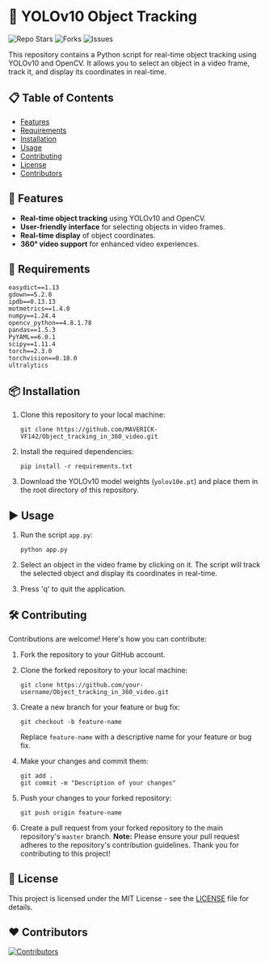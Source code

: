 # 🤖 YOLOv10 Object Tracking

![Repo Stars](https://img.shields.io/github/stars/MAVERICK-VF142/Object_tracking_in_360_video) ![Forks](https://img.shields.io/github/forks/MAVERICK-VF142/Object_tracking_in_360_video) ![Issues](https://img.shields.io/github/issues/MAVERICK-VF142/Object_tracking_in_360_video)

This repository contains a Python script for real-time object tracking using YOLOv10 and OpenCV. It allows you to select an object in a video frame, track it, and display its coordinates in real-time.

## 📋 Table of Contents

- [Features](#-features)
- [Requirements](#-requirements)
- [Installation](#-installation)
- [Usage](#️-usage)
- [Contributing](#️-contributing)
- [License](#-license)
- [Contributors](#%EF%B8%8F-contributors)


## 🚀 Features

- **Real-time object tracking** using YOLOv10 and OpenCV.
- **User-friendly interface** for selecting objects in video frames.
- **Real-time display** of object coordinates.
- **360° video support** for enhanced video experiences.

## 📖 Requirements

    easydict==1.13
    gdown==5.2.0
    ipdb==0.13.13
    motmetrics==1.4.0
    numpy==1.24.4
    opencv_python==4.8.1.78
    pandas==1.5.3
    PyYAML==6.0.1
    scipy==1.11.4
    torch==2.3.0
    torchvision==0.18.0
    ultralytics

## 📦 Installation

1. Clone this repository to your local machine:

   ```
   git clone https://github.com/MAVERICK-VF142/Object_tracking_in_360_video.git
   ```
2. Install the required dependencies:
   ```
   pip install -r requirements.txt
   ```

3. Download the YOLOv10 model weights (`yolov10e.pt`) and place them in the root directory of this repository.

## ▶️ Usage

1. Run the script `app.py`:

   ```
   python app.py
   ```
2. Select an object in the video frame by clicking on it. The script will track the selected object and display its coordinates in real-time.

3. Press 'q' to quit the application.

## 🛠️ Contributing

Contributions are welcome! Here's how you can contribute:

1. Fork the repository to your GitHub account.
2. Clone the forked repository to your local machine:
   
   ```
   git clone https://github.com/your-username/Object_tracking_in_360_video.git
   ```
3. Create a new branch for your feature or bug fix:
   
   ```
   git checkout -b feature-name
   ```
   Replace `feature-name` with a descriptive name for your feature or bug fix.
4. Make your changes and commit them:
   
   ```
   git add .
   git commit -m "Description of your changes"
   ```
5. Push your changes to your forked repository:
   
   ```
   git push origin feature-name
   ```
6. Create a pull request from your forked repository to the main repository's `master` branch.
   **Note:** Please ensure your pull request adheres to the repository's contribution guidelines.
Thank you for contributing to this project!

## 📜 License

This project is licensed under the MIT License - see the [LICENSE](LICENSE) file for details.

## ❤️ Contributors

[![Contributors](https://contrib.rocks/image?repo=MAVERICK-VF142/Object_tracking_in_360_video)](https://github.com/MAVERICK-VF142/Object_tracking_in_360_video/graphs/contributors)

